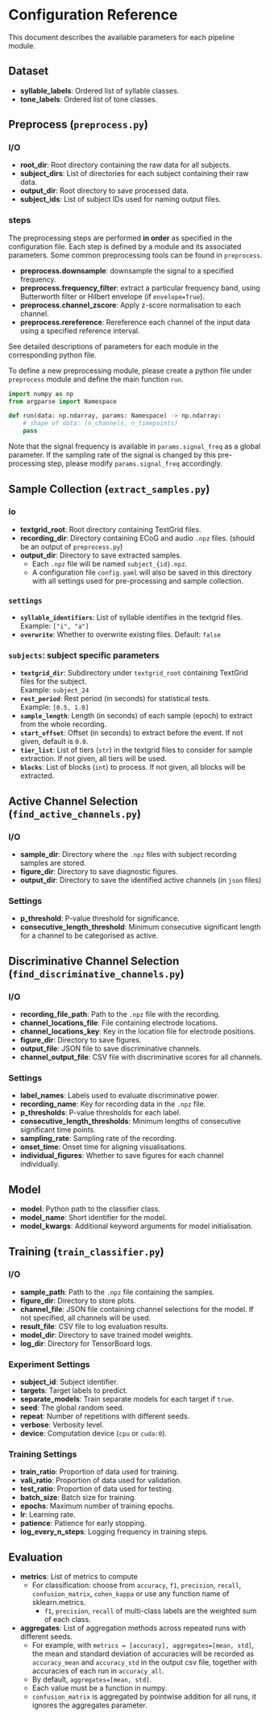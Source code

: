 # Configuration Reference

This document describes the available parameters for each pipeline module.

## Dataset
- **syllable_labels**: Ordered list of syllable classes.
- **tone_labels**: Ordered list of tone classes.

## Preprocess (`preprocess.py`)
### I/O
- **root_dir**: Root directory containing the raw data for all subjects.  
- **subject_dirs**: List of directories for each subject containing their raw data.
- **output_dir**: Root directory to save processed data. 
- **subject_ids**: List of subject IDs used for naming output files. 
### steps
The preprocessing steps are performed **in order** as specified in the configuration file. Each step is defined by a module and its associated parameters. Some common preprocessing tools can be found in `preprocess`. 
- **preprocess.downsample**: downsample the signal to a specified frequency.
- **preprocess.frequency_filter**: extract a particular frequency band, using Butterworth filter or Hilbert envelope (if `envelope=True`). 
- **preprocess.channel_zscore**: Apply z-score normalisation to each channel.
- **preprocess.rereference**: Rereference each channel of the input data using a specified reference interval.

See detailed descriptions of parameters for each module in the corresponding python file.

To define a new preprocessing module, please create a python file under `preprocess` module and define the main function `run`.
```python
import numpy as np
from argparse import Namespace

def run(data: np.ndarray, params: Namespace) -> np.ndarray:
    # shape of data: (n_channels, n_timepoints)
    pass
```

Note that the signal frequency is available in `params.signal_freq` as a global parameter. If the sampling rate of the signal is changed by this pre-processing step, please modify `params.signal_freq` accordingly.

## Sample Collection (`extract_samples.py`)
### **io**
- **textgrid_root**: Root directory containing TextGrid files.
- **recording_dir**: Directory containing ECoG and audio `.npz` files. (should be an output of `preprocess.py`)
- **output_dir**: Directory to save extracted samples.
    - Each `.npz` file will be named `subject_{id}.npz`.
    - A configuration file `config.yaml` will also be saved in this directory with all settings used for pre-processing and sample collection.
### **`settings`**
- **`syllable_identifiers`**: List of syllable identifies in the textgrid files.
    Example: `["i", "a"]`
- **`overwrite`**: Whether to overwrite existing files. Default: `false`
### **`subjects`**: subject specific parameters
- **`textgrid_dir`**: Subdirectory under `textgrid_root` containing TextGrid files for the subject.  
    Example: `subject_24`
- **`rest_period`**: Rest period (in seconds) for statistical tests.  
Example: `[0.5, 1.0]`
- **`sample_length`**: Length (in seconds) of each sample (epoch) to extract from the whole recording.
- **`start_offset`**: Offset (in seconds) to extract before the event. If not given, default is `0.0`.
- **`tier_list`**: List of tiers (`str`) in the textgrid files to consider for sample extraction. If not given, all tiers will be used.
- **`blocks`**: List of blocks (`int`) to process. If not given, all blocks will be extracted.


## Active Channel Selection (`find_active_channels.py`)
### I/O
- **sample_dir**: Directory where the `.npz` files with subject recording samples are stored.
- **figure_dir**: Directory to save diagnostic figures.
- **output_dir**: Directory to save the identified active channels (in `json` files)
### Settings
- **p_threshold**: P-value threshold for significance.
- **consecutive_length_threshold**: Minimum consecutive significant length for a channel to be categorised as active.

## Discriminative Channel Selection (`find_discriminative_channels.py`)
### I/O
- **recording_file_path**: Path to the `.npz` file with the recording.
- **channel_locations_file**: File containing electrode locations.
- **channel_locations_key**: Key in the location file for electrode positions.
- **figure_dir**: Directory to save figures.
- **output_file**: JSON file to save discriminative channels.
- **channel_output_file**: CSV file with discriminative scores for all channels.
### Settings
- **label_names**: Labels used to evaluate discriminative power.
- **recording_name**: Key for recording data in the `.npz` file.
- **p_thresholds**: P-value thresholds for each label.
- **consecutive_length_thresholds**: Minimum lengths of consecutive significant time points.
- **sampling_rate**: Sampling rate of the recording.
- **onset_time**: Onset time for aligning visualisations.
- **individual_figures**: Whether to save figures for each channel individually.

## Model
- **model**: Python path to the classifier class.
- **model_name**: Short identifier for the model.
- **model_kwargs**: Additional keyword arguments for model initialisation.

## Training (`train_classifier.py`)
### I/O
- **sample_path**: Path to the `.npz` file containing the samples.
- **figure_dir**: Directory to store plots.
- **channel_file**: JSON file containing channel selections for the model. If not specified, all channels will be used.
- **result_file**: CSV file to log evaluation results.
- **model_dir**: Directory to save trained model weights.
- **log_dir**: Directory for TensorBoard logs.
### Experiment Settings
- **subject_id**: Subject identifier.
- **targets**: Target labels to predict.
- **separate_models**: Train separate models for each target if `true`.
- **seed**: The global random seed.
- **repeat**: Number of repetitions with different seeds.
- **verbose**: Verbosity level.
- **device**: Computation device (`cpu` or `cuda:0`).
### Training Settings
- **train_ratio**: Proportion of data used for training.
- **vali_ratio**: Proportion of data used for validation.
- **test_ratio**: Proportion of data used for testing.
- **batch_size**: Batch size for training.
- **epochs**: Maximum number of training epochs.
- **lr**: Learning rate.
- **patience**: Patience for early stopping.
- **log_every_n_steps**: Logging frequency in training steps.

## Evaluation
- **metrics**: List of metrics to compute 
    - For classification: choose from `accuracy`, `f1`, `precision`, `recall`, `confusion_matrix`, `cohen_kappa` or use any function name of sklearn.metrics.
        - `f1`, `precision`, `recall` of multi-class labels are the weighted sum of each class.
- **aggregates**: List of aggregation methods across repeated runs with different seeds.
    - For example, with `metrics = [accuracy], aggregates=[mean, std]`, the mean and standard deviation of accuracies will be recorded as `accuracy_mean` and `accuracy_std` in the output csv file, together with accuracies of each run in `accuracy_all`.
    - By default, `aggregates=[mean, std]`. 
    - Each value must be a function in numpy.
    - `confusion_matrix` is aggregated by pointwise addition for all runs, it ignores the aggregates parameter.
